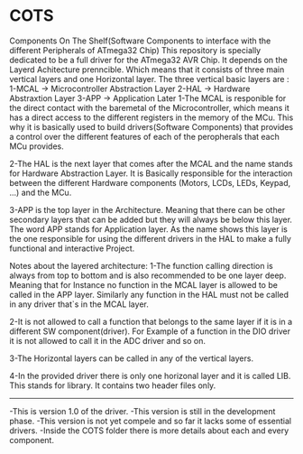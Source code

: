 # COTS
Components On The Shelf(Software Components to interface with the different Peripherals of ATmega32 Chip)
This repository is specially dedicated to be a full driver for the ATmega32 AVR Chip.
It depends on the Layerd Achitecture prenncible. Which means that it consists of three main vertical layers and one Horizontal layer.
The three vertical basic layers are : 
                                 1-MCAL -> Microcontroller Abstraction Layer
                                 2-HAL  -> Hardware Abstraxtion Layer
                                 3-APP  -> Application Later
1-The MCAL is responible for the direct contact with the baremetal of the Microcontroller, which means it has a direct access to the different registers 
in the memory of the MCu. This why it is basically used to build drivers(Software Components) that provides a control over the different features of 
each of the peropherals that each MCu provides.

2-The HAL is the next layer that comes after the MCAL and the name stands for Hardware Abstraction Layer. It is Basically responsible for the interaction
between the different Hardware components (Motors, LCDs, LEDs, Keypad, ...) and the MCu. 


3-APP is the top layer in the Architecture. Meaning that there can be other secondary layers that can be added but they will always be below this layer.
The word APP stands for Application layer. As the name shows this layer is the one responsible for using the different drivers in the HAL to make a fully
functional and interactive Project.

Notes about the layered architecture:
1-The function calling direction is always from top to bottom and is also recommended to be one layer deep. Meaning that for Instance no function in the
MCAL layer is allowed to be called in the APP layer. Similarly any function in the HAL must not be called in any driver that`s in the MCAL layer.

2-It is not allowed to call a function that belongs to the same layer if it is in a different SW component(driver). For Example of a function in the
DIO driver it is not allowed to call it in the ADC driver and so on.

3-The Horizontal layers can be called in any of the vertical layers.

4-In the provided driver there is only one horizonal layer and it is called LIB. This stands for library. It contains two header files only.
_____________________________________________________________________________________________________________________________________________
-This is version 1.0 of the driver.
-This version is still in the development phase.
-This version is not yet compele and so far it lacks some of essential drivers.
-Inside the COTS folder there is more details about each and every component.
